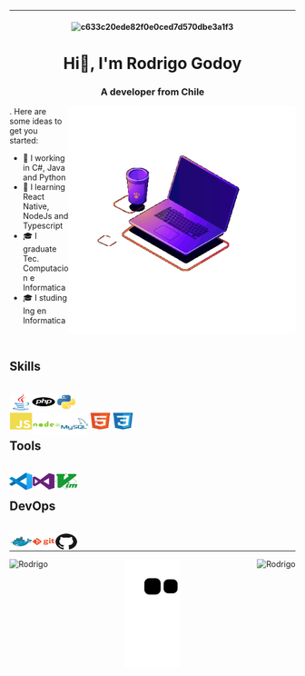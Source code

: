 
<hr>
<h4 align="center">
 
![c633c20ede82f0e0ced7d570dbe3a1f3](https://user-images.githubusercontent.com/70382532/138322189-2db8df52-9dcb-40a0-88a8-c365466bd33d.gif)





<h1 align="center">Hi👋, I'm Rodrigo Godoy</h1>
<h3 align="center">A developer from Chile</h3>.
<img align="right" alt="Coding" width="400" src="https://raw.githubusercontent.com/alerdn/alerdn/main/pc.gif"/>
Here are some ideas to get you started:

- 🔭 I working in C#, Java and Python
- 🌱 I learning React Native, NodeJs and Typescript
- 🎓 I graduate Tec. Computacion e Informatica
- 🎓 I studing Ing en Informatica



<div align="center"><br>
<h2 align="left">Skills</h2><br>



<img align="left" alt="rgodoyossandon=Java" height="30" width="40" src="https://github.com/devicons/devicon/blob/master/icons/java/java-original.svg">
<img align="left" alt="rgodoyossandon=PHP" height="30" width="40" src="https://github.com/devicons/devicon/blob/master/icons/php/php-plain.svg">
<img align="left" alt="rgodoyossandon=Python" height="30" width="40" src="https://github.com/devicons/devicon/blob/master/icons/python/python-original.svg">
<br>
<br>
<img align="left" alt="rgodoyossadon-Js" height="30" width="40" src="https://raw.githubusercontent.com/devicons/devicon/master/icons/javascript/javascript-plain.svg">

<img align="left" alt="rgodoyossandon-Node" height="40" width="50" src="https://github.com/devicons/devicon/blob/master/icons/nodejs/nodejs-plain-wordmark.svg">
<img align="left" alt="rgodoyossandon-MySql" height="40" width="50" src="https://github.com/devicons/devicon/blob/master/icons/mysql/mysql-plain-wordmark.svg">
<img align="left" alt="rgodoyossandon-HTML" height="30" width="40" src="https://raw.githubusercontent.com/devicons/devicon/master/icons/html5/html5-original.svg">
<img align="left" alt="rgodoyossandon-CSS" height="30" width="40" src="https://raw.githubusercontent.com/devicons/devicon/master/icons/css3/css3-original.svg">
<br>
<h2 align="left">Tools</h2><br>
<img align="left" alt="rgodoyossandon=Vscode" height="30" width="40" src="https://github.com/devicons/devicon/blob/master/icons/vscode/vscode-original.svg">
<img align="left" alt="rgodoyossandon=Vstudio" height="30" width="40" src="https://github.com/devicons/devicon/blob/master/icons/visualstudio/visualstudio-plain.svg">
<img align="left" alt="rgodoyossandon=Vim" height="30" width="40" src="https://github.com/devicons/devicon/blob/master/icons/vim/vim-plain.svg">
<br>
<h2 align="left">DevOps</h2><br>
<img align="left" alt="rgodoyossandon=Docker" height="30" width="40" src="https://github.com/devicons/devicon/blob/master/icons/docker/docker-original.svg">
<img align="left" alt="rgodoyossandon=Git" height="30" width="40" src="https://github.com/devicons/devicon/blob/master/icons/git/git-plain-wordmark.svg">
<img align="left" alt="rgodoyossandon=GitHub" height="30" width="40" src="https://github.com/devicons/devicon/blob/master/icons/github/github-original.svg">
<br>
<hr>
<p><img align="left" src="https://github-readme-stats.vercel.app/api/top-langs?username=rgodoyossandon&show_icons=true&theme=gruvbox&locale=en&layout=compact" alt="Rodrigo" /></p>
<p><img align="right" src="https://github-readme-stats.vercel.app/api?username=rgodoyossandon&show_icons=true&theme=gruvbox&locale=en&layout=compact" alt="Rodrigo" /></p>

![Snake animation](https://github.com/aragaolala/aragaolala/blob/output/github-contribution-grid-snake.svg)
